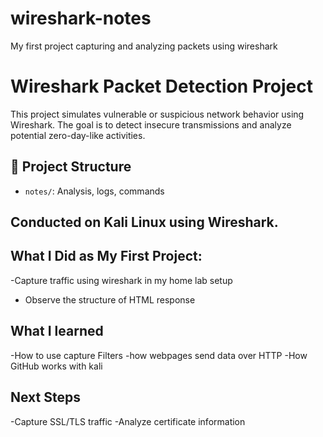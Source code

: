 # wireshark-notes
My first project capturing and analyzing packets using wireshark

#  Wireshark Packet Detection Project

This project simulates vulnerable or suspicious network behavior using Wireshark. The goal is to detect insecure transmissions and analyze potential zero-day-like activities.

## 📂 Project Structure
- `notes/`: Analysis, logs, commands

##  Conducted on Kali Linux using Wireshark.

## What I Did as My First Project:
-Capture traffic using wireshark in my home lab setup
- Observe the structure of HTML response

## What I learned 
-How to use capture Filters
-how webpages send data over HTTP
-How GitHub works with kali

## Next Steps
-Capture SSL/TLS traffic
-Analyze certificate information



